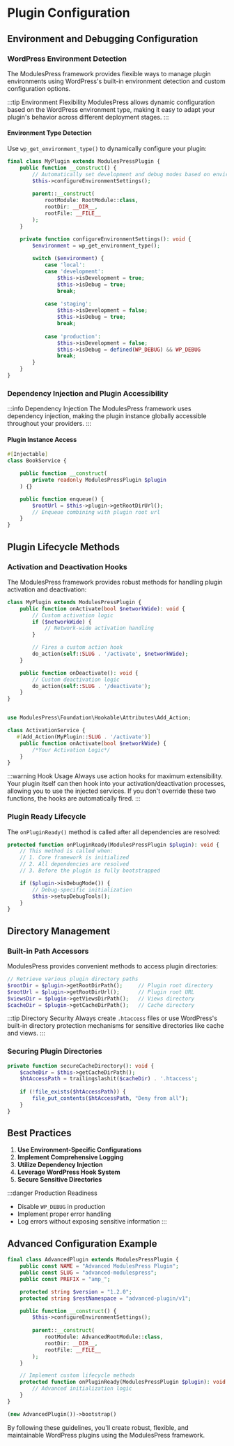 # Plugin Configuration

## Environment and Debugging Configuration

### WordPress Environment Detection

The ModulesPress framework provides flexible ways to manage plugin environments using WordPress's built-in environment detection and custom configuration options.

:::tip Environment Flexibility
ModulesPress allows dynamic configuration based on the WordPress environment type, making it easy to adapt your plugin's behavior across different deployment stages.
:::

#### Environment Type Detection

Use `wp_get_environment_type()` to dynamically configure your plugin:

```php title="my-modulespress-plugin.php"
final class MyPlugin extends ModulesPressPlugin {
    public function __construct() {
        // Automatically set development and debug modes based on environment
        $this->configureEnvironmentSettings();
        
        parent::__construct(
            rootModule: RootModule::class,
            rootDir: __DIR__,
            rootFile: __FILE__
        );
    }

    private function configureEnvironmentSettings(): void {
        $environment = wp_get_environment_type();
        
        switch ($environment) {
            case 'local':
            case 'development':
                $this->isDevelopment = true;
                $this->isDebug = true;
                break;
            
            case 'staging':
                $this->isDevelopment = false;
                $this->isDebug = true;
                break;
            
            case 'production':
                $this->isDevelopment = false;
                $this->isDebug = defined(WP_DEBUG) && WP_DEBUG
                break;
        }
    }
}
```

### Dependency Injection and Plugin Accessibility

:::info Dependency Injection
The ModulesPress framework uses dependency injection, making the plugin instance globally accessible throughout your providers.
:::

#### Plugin Instance Access

```php title="src/Modules/BooksModule/Services/BookService.php"
#[Injectable]
class BookService {

    public function __construct(
        private readonly ModulesPressPlugin $plugin
    ) {}

    public function enqueue() {
        $rootUrl = $this->plugin->getRootDirUrl();
        // Enqueue combining with plugin root url
    }
}
```

## Plugin Lifecycle Methods

### Activation and Deactivation Hooks

The ModulesPress framework provides robust methods for handling plugin activation and deactivation:

```php title="my-plugin.php"
class MyPlugin extends ModulesPressPlugin {
    public function onActivate(bool $networkWide): void {
        // Custom activation logic
        if ($networkWide) {
            // Network-wide activation handling
        }

        // Fires a custom action hook
        do_action(self::SLUG . '/activate', $networkWide);
    }

    public function onDeactivate(): void {
        // Custom deactivation logic
        do_action(self::SLUG . '/deactivate');
    }
}
```

```php title="src/Modules/ActivatorModule/Services/ActivationService.php"

use ModulesPress\Foundation\Hookable\Attributes\Add_Action;

class ActivationService {
   #[Add_Action(MyPlugin::SLUG . '/activate')]
    public function onActivate(bool $networkWide) { 
        /*Your Activation Logic*/ 
    }
}
```

:::warning Hook Usage
Always use action hooks for maximum extensibility. Your plugin itself can then hook into your activation/deactivation processes, allowing you to use the injected services. If you don't override these two functions, the hooks are automatically fired.
:::

### Plugin Ready Lifecycle

The `onPluginReady()` method is called after all dependencies are resolved:

```php
protected function onPluginReady(ModulesPressPlugin $plugin): void {
    // This method is called when:
    // 1. Core framework is initialized
    // 2. All dependencies are resolved
    // 3. Before the plugin is fully bootstrapped

    if ($plugin->isDebugMode()) {
        // Debug-specific initialization
        $this->setupDebugTools();
    }
}
```

## Directory Management

### Built-in Path Accessors

ModulesPress provides convenient methods to access plugin directories:

```php
// Retrieve various plugin directory paths
$rootDir = $plugin->getRootDirPath();     // Plugin root directory
$rootUrl = $plugin->getRootDirUrl();      // Plugin root URL
$viewsDir = $plugin->getViewsDirPath();   // Views directory
$cacheDir = $plugin->getCacheDirPath();   // Cache directory
```

:::tip Directory Security
Always create `.htaccess` files or use WordPress's built-in directory protection mechanisms for sensitive directories like cache and views.
:::

### Securing Plugin Directories

```php
private function secureCacheDirectory(): void {
    $cacheDir = $this->getCacheDirPath();
    $htAccessPath = trailingslashit($cacheDir) . '.htaccess';
    
    if (!file_exists($htAccessPath)) {
        file_put_contents($htAccessPath, "Deny from all");
    }
}
```

## Best Practices

1. **Use Environment-Specific Configurations**
2. **Implement Comprehensive Logging**
3. **Utilize Dependency Injection**
4. **Leverage WordPress Hook System**
5. **Secure Sensitive Directories**

:::danger Production Readiness
- Disable `WP_DEBUG` in production
- Implement proper error handling
- Log errors without exposing sensitive information
:::

## Advanced Configuration Example

```php title="advanced-plugin.php"
final class AdvancedPlugin extends ModulesPressPlugin {
    public const NAME = "Advanced ModulesPress Plugin";
    public const SLUG = "advanced-modulespress";
    public const PREFIX = "amp_";

    protected string $version = "1.2.0";
    protected string $restNamespace = "advanced-plugin/v1";

    public function __construct() {
        $this->configureEnvironmentSettings();
        
        parent::__construct(
            rootModule: AdvancedRootModule::class,
            rootDir: __DIR__,
            rootFile: __FILE__
        );
    }

    // Implement custom lifecycle methods
    protected function onPluginReady(ModulesPressPlugin $plugin): void {
        // Advanced initialization logic
    }
}

(new AdvancedPlugin())->bootstrap()
```

By following these guidelines, you'll create robust, flexible, and maintainable WordPress plugins using the ModulesPress framework.